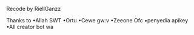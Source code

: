 Recode by RiellGanzz

Thanks to
•Allah SWT
•Ortu
•Cewe gw:v
•Zeeone Ofc
•penyedia apikey
•All creator bot wa
